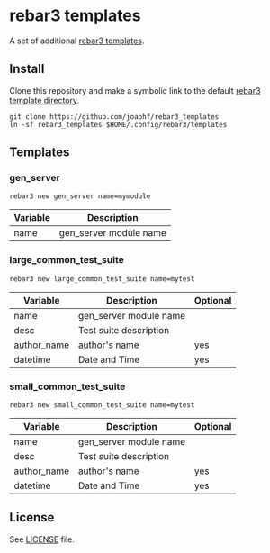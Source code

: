 # rebar3 templates

A set of additional [rebar3 templates](https://www.rebar3.org/docs/using-templates).

## Install

Clone this repository and make a symbolic link to the default [rebar3 template directory](https://www.rebar3.org/docs/using-templates#section-custom-templates
).

```
git clone https://github.com/joaohf/rebar3_templates
ln -sf rebar3_templates $HOME/.config/rebar3/templates
```

## Templates

### gen_server

`rebar3 new gen_server name=mymodule`

| Variable | Description |
| -------- | ----------- |
| name | gen_server module name|

### large_common_test_suite

`rebar3 new large_common_test_suite name=mytest`

| Variable | Description | Optional |
| -------- | ----------- | --------
| name | gen_server module name|
| desc | Test suite description
| author_name | author's name | yes |
| datetime | Date and Time | yes

### small_common_test_suite

`rebar3 new small_common_test_suite name=mytest`

| Variable | Description | Optional |
| -------- | ----------- | --------
| name | gen_server module name|
| desc | Test suite description
| author_name | author's name | yes |
| datetime | Date and Time | yes


## License

See [LICENSE](LICENSE) file.